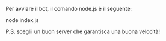 Per avviare il bot, il comando node.js è il seguente:

node index.js

P.S. sceglii un buon server che garantisca una buona velocità!
